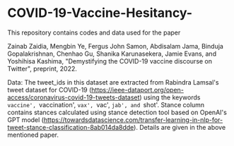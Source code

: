 # COVID-19-Vaccine-Hesitancy- 
This repository contains codes and data used for the paper

Zainab Zaidia, Mengbin Ye, Fergus John Samon, Abdisalam Jama, Binduja Gopalakrishnan, Chenhao Gu, Shanika
Karunasekera, Jamie Evans, and Yoshihisa Kashima, "Demystifying the COVID-19 vaccine discourse on Twitter", preprint, 2022.

Data: 
The tweet_ids in this dataset are extracted from Rabindra Lamsal's tweet dataset for COVID-19 (https://ieee-dataport.org/open-access/coronavirus-covid-19-tweets-dataset) using the keywords `vaccine', `vaccination', `vax', `vac', `jab', and `shot'.
Stance column contains stances calculated using stance detection tool based on OpenAI's GPT model (https://towardsdatascience.com/transfer-learning-in-nlp-for-tweet-stance-classification-8ab014da8dde). Details are given in the above mentioned paper.
